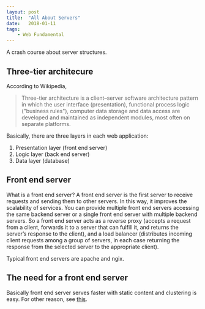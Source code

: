 ```yaml
---
layout: post
title:  "All About Servers"
date:   2018-01-11
tags:   
    - Web Fundamental
---
```


A crash course about server structures.

## Three-tier architecure

According to Wikipedia,
 > Three-tier architecture is a client–server software architecture pattern in which the user interface (presentation), functional process logic ("business rules"), computer data storage and data access are developed and maintained as independent modules, most often on separate platforms.

 Basically, there are three layers in each web application:
 1. Presentation layer (front end server)
 2. Logic layer (back end server)
 3. Data layer (database)

 ## Front end server

 What is a front end server? A front end server is the first server to receive requests and sending them to other servers. In this way, it improves the scalability of services. You can provide multiple front end servers accessing the same backend server or a single front end server with multiple backend servers. So a front end server acts as a reverse proxy (accepts a request from a client, forwards it to a server that can fulfill it, and returns the server’s response to the client), and a load balancer (distributes incoming client requests among a group of servers, in each case returning the response from the selected server to the appropriate client).

 Typical front end servers are apache and ngix.

 ## The need for a front end server

 Basically front end server serves faster with static content and clustering is easy. For other reason, see [this](https://wiki.apache.org/tomcat/FAQ/Connectors#Q3).


 

